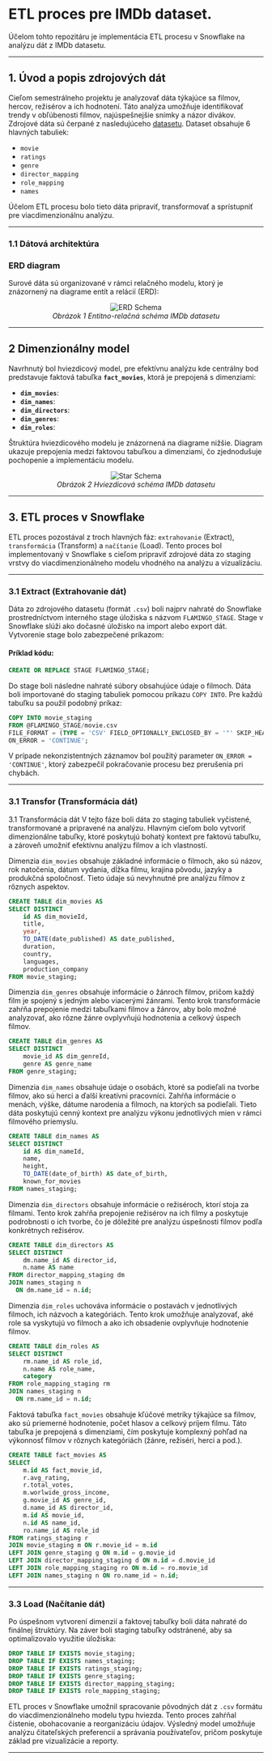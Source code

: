 # ETL proces pre IMDb dataset.

Účelom tohto repozitáru je implementácia ETL procesu v Snowflake na analýzu dát z IMDb datasetu.

---
## 1. Úvod a popis zdrojových dát
Cieľom semestrálneho projektu je analyzovať dáta týkajúce sa filmov, hercov, režisérov a ich hodnotení. Táto analýza umožňuje identifikovať trendy v obľúbenosti filmov, najúspešnejšie snímky a názor divákov.
Zdrojové dáta sú čerpané z nasledujúceho [datasetu](https://github.com/AntaraChat/SQL---IMDb-Movie-Analysis/tree/main). Dataset obsahuje 6 hlavných tabuliek:
- `movie`
- `ratings`
- `genre`
- `director_mapping`
- `role_mapping`
- `names`

Účelom ETL procesu bolo tieto dáta pripraviť, transformovať a sprístupniť pre viacdimenzionálnu analýzu.

---

### 1.1 Dátová architektúra

### ERD diagram
Surové dáta sú organizované v rámci relačného modelu, ktorý je znázornený na diagrame entít a relácií (ERD):

<p align="center">
  <img src="https://github.com/Patar23/DT-IMDb/blob/main/erd_schema.png" alt="ERD Schema">
  <br>
  <em>Obrázok 1 Entitno-relačná schéma IMDb datasetu</em>
</p>

---
## **2 Dimenzionálny model**

Navrhnutý bol hviezdicový model, pre efektívnu analýzu kde centrálny bod predstavuje faktová tabuľka **`fact_movies`**, ktorá je prepojená s dimenziami:
- **`dim_movies`**:
- **`dim_names`**: 
- **`dim_directors`**:
- **`dim_genres`**: 
- **`dim_roles`**:

Štruktúra hviezdicového modelu je znázornená na diagrame nižšie. Diagram ukazuje prepojenia medzi faktovou tabuľkou a dimenziami, čo zjednodušuje pochopenie a implementáciu modelu.

<p align="center">
  <img src="https://github.com/Patar23/DT-IMDb/blob/main/star_schema.PNG" alt="Star Schema">
  <br>
  <em>Obrázok 2 Hviezdicová schéma IMDb datasetu</em>
</p>

---
## **3. ETL proces v Snowflake**
ETL proces pozostával z troch hlavných fáz: `extrahovanie` (Extract), `transformácia` (Transform) a `načítanie` (Load). Tento proces bol implementovaný v Snowflake s cieľom pripraviť zdrojové dáta zo staging vrstvy do viacdimenzionálneho modelu vhodného na analýzu a vizualizáciu.

---
### **3.1 Extract (Extrahovanie dát)**
Dáta zo zdrojového datasetu (formát `.csv`) boli najprv nahraté do Snowflake prostredníctvom interného stage úložiska s názvom `FLAMINGO_STAGE`. Stage v Snowflake slúži ako dočasné úložisko na import alebo export dát. Vytvorenie stage bolo zabezpečené príkazom:

#### Príklad kódu:
```sql
CREATE OR REPLACE STAGE FLAMINGO_STAGE;
```
Do stage boli následne nahraté súbory obsahujúce údaje o filmoch. Dáta boli importované do staging tabuliek pomocou príkazu `COPY INTO`. Pre každú tabuľku sa použil podobný príkaz:

```sql
COPY INTO movie_staging
FROM @FLAMINGO_STAGE/movie.csv
FILE_FORMAT = (TYPE = 'CSV' FIELD_OPTIONALLY_ENCLOSED_BY = '"' SKIP_HEADER = 1)
ON_ERROR = 'CONTINUE';
```

V prípade nekonzistentných záznamov bol použitý parameter `ON_ERROR = 'CONTINUE'`, ktorý zabezpečil pokračovanie procesu bez prerušenia pri chybách.

---
### **3.1 Transfor (Transformácia dát)**

3.1 Transformácia dát
V tejto fáze boli dáta zo staging tabuliek vyčistené, transformované a pripravené na analýzu. Hlavným cieľom bolo vytvoriť dimenzionálne tabuľky, ktoré poskytujú bohatý kontext pre faktovú tabuľku, a zároveň umožniť efektívnu analýzu filmov a ich vlastností.

Dimenzia `dim_movies` obsahuje základné informácie o filmoch, ako sú názov, rok natočenia, dátum vydania, dĺžka filmu, krajina pôvodu, jazyky a produkčná spoločnosť. Tieto údaje sú nevyhnutné pre analýzu filmov z rôznych aspektov.
```sql
CREATE TABLE dim_movies AS
SELECT DISTINCT
    id AS dim_movieId,         
    title,                           
    year,                           
    TO_DATE(date_published) AS date_published,
    duration,                      
    country,                       
    languages,                    
    production_company         
FROM movie_staging;
```
Dimenzia `dim_genres` obsahuje informácie o žánroch filmov, pričom každý film je spojený s jedným alebo viacerými žánrami. Tento krok transformácie zahŕňa prepojenie medzi tabuľkami filmov a žánrov, aby bolo možné analyzovať, ako rôzne žánre ovplyvňujú hodnotenia a celkový úspech filmov.
```sql
CREATE TABLE dim_genres AS
SELECT DISTINCT
    movie_id AS dim_genreId,        
    genre AS genre_name              
FROM genre_staging;
```

Dimenzia `dim_names` obsahuje údaje o osobách, ktoré sa podieľali na tvorbe filmov, ako sú herci a ďalší kreatívni pracovníci. Zahŕňa informácie o menách, výške, dátume narodenia a filmoch, na ktorých sa podieľali. Tieto dáta poskytujú cenný kontext pre analýzu výkonu jednotlivých mien v rámci filmového priemyslu.
```sql
CREATE TABLE dim_names AS
SELECT DISTINCT
    id AS dim_nameId,            
    name,                           
    height,                          
    TO_DATE(date_of_birth) AS date_of_birth,
    known_for_movies          
FROM names_staging;

```

Dimenzia `dim_directors` obsahuje informácie o režiséroch, ktorí stoja za filmami. Tento krok zahŕňa prepojenie režisérov na ich filmy a poskytuje podrobnosti o ich tvorbe, čo je dôležité pre analýzu úspešnosti filmov podľa konkrétnych režisérov.
```sql
CREATE TABLE dim_directors AS
SELECT DISTINCT
    dm.name_id AS director_id,     
    n.name AS name               
FROM director_mapping_staging dm
JOIN names_staging n
  ON dm.name_id = n.id; 
```

Dimenzia `dim_roles` uchováva informácie o postavách v jednotlivých filmoch, ich názvoch a kategóriách. Tento krok umožňuje analyzovať, aké role sa vyskytujú vo filmoch a ako ich obsadenie ovplyvňuje hodnotenie filmov.
```sql
CREATE TABLE dim_roles AS
SELECT DISTINCT
    rm.name_id AS role_id,        
    n.name AS role_name,          
    category
FROM role_mapping_staging rm
JOIN names_staging n
  ON rm.name_id = n.id;   
```

Faktová tabuľka `fact_movies` obsahuje kľúčové metriky týkajúce sa filmov, ako sú priemerné hodnotenie, počet hlasov a celkový príjem filmu. Táto tabuľka je prepojená s dimenziami, čím poskytuje komplexný pohľad na výkonnosť filmov v rôznych kategóriách (žánre, režiséri, herci a pod.).
```sql
CREATE TABLE fact_movies AS
SELECT 
    m.id AS fact_movie_id,               
    r.avg_rating,                      
    r.total_votes,                        
    m.worlwide_gross_income,               
    g.movie_id AS genre_id,                
    d.name_id AS director_id,              
    m.id AS movie_id,                     
    n.id AS name_id,                       
    ro.name_id AS role_id                  
FROM ratings_staging r
JOIN movie_staging m ON r.movie_id = m.id                      
LEFT JOIN genre_staging g ON m.id = g.movie_id                
LEFT JOIN director_mapping_staging d ON m.id = d.movie_id     
LEFT JOIN role_mapping_staging ro ON m.id = ro.movie_id       
LEFT JOIN names_staging n ON ro.name_id = n.id;             
```
---
### **3.3 Load (Načítanie dát)**

Po úspešnom vytvorení dimenzií a faktovej tabuľky boli dáta nahraté do finálnej štruktúry. Na záver boli staging tabuľky odstránené, aby sa optimalizovalo využitie úložiska:
```sql
DROP TABLE IF EXISTS movie_staging;
DROP TABLE IF EXISTS names_staging;
DROP TABLE IF EXISTS ratings_staging;
DROP TABLE IF EXISTS genre_staging;
DROP TABLE IF EXISTS director_mapping_staging;
DROP TABLE IF EXISTS role_mapping_staging;
```
ETL proces v Snowflake umožnil spracovanie pôvodných dát z `.csv` formátu do viacdimenzionálneho modelu typu hviezda. Tento proces zahŕňal čistenie, obohacovanie a reorganizáciu údajov. Výsledný model umožňuje analýzu čitateľských preferencií a správania používateľov, pričom poskytuje základ pre vizualizácie a reporty.

---


